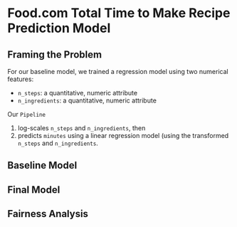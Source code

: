 # Food.com Total Time to Make Recipe Prediction Model

## Framing the Problem
For our baseline model, we trained a regression model using two numerical features:
- `n_steps`: a quantitative, numeric attribute
- `n_ingredients`: a quantitative, numeric attribute

Our `Pipeline`
1. log-scales `n_steps` and `n_ingredients`, then
2. predicts `minutes` using a linear regression model (using the transformed `n_steps` and `n_ingredients`.


## Baseline Model

## Final Model

## Fairness Analysis
